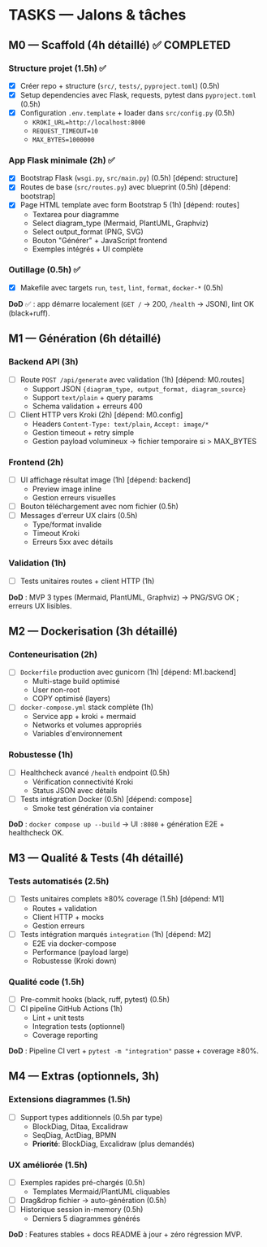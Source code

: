 # TASKS — Jalons & tâches

## M0 — Scaffold (4h détaillé) ✅ COMPLETED
### Structure projet (1.5h) ✅
- [x] Créer repo + structure (`src/`, `tests/`, `pyproject.toml`) (0.5h)
- [x] Setup dependencies avec Flask, requests, pytest dans `pyproject.toml` (0.5h) 
- [x] Configuration `.env.template` + loader dans `src/config.py` (0.5h)
  - `KROKI_URL=http://localhost:8000`
  - `REQUEST_TIMEOUT=10`
  - `MAX_BYTES=1000000`

### App Flask minimale (2h) ✅
- [x] Bootstrap Flask (`wsgi.py`, `src/main.py`) (0.5h) [dépend: structure]
- [x] Routes de base (`src/routes.py`) avec blueprint (0.5h) [dépend: bootstrap]
- [x] Page HTML template avec form Bootstrap 5 (1h) [dépend: routes]
  - Textarea pour diagramme
  - Select diagram_type (Mermaid, PlantUML, Graphviz)
  - Select output_format (PNG, SVG)
  - Bouton "Générer" + JavaScript frontend
  - Exemples intégrés + UI complète

### Outillage (0.5h) ✅
- [x] Makefile avec targets `run`, `test`, `lint`, `format`, `docker-*` (0.5h)

**DoD** ✅ : app démarre localement (`GET /` → 200, `/health` → JSON), lint OK (black+ruff).

## M1 — Génération (6h détaillé)
### Backend API (3h)
- [ ] Route `POST /api/generate` avec validation (1h) [dépend: M0.routes]
  - Support JSON `{diagram_type, output_format, diagram_source}`
  - Support `text/plain` + query params
  - Schema validation + erreurs 400
- [ ] Client HTTP vers Kroki (2h) [dépend: M0.config]
  - Headers `Content-Type: text/plain`, `Accept: image/*`
  - Gestion timeout + retry simple
  - Gestion payload volumineux → fichier temporaire si > MAX_BYTES

### Frontend (2h)
- [ ] UI affichage résultat image (1h) [dépend: backend]
  - Preview image inline
  - Gestion erreurs visuelles
- [ ] Bouton téléchargement avec nom fichier (0.5h)
- [ ] Messages d'erreur UX clairs (0.5h)
  - Type/format invalide
  - Timeout Kroki
  - Erreurs 5xx avec détails

### Validation (1h)
- [ ] Tests unitaires routes + client HTTP (1h)

**DoD** : MVP 3 types (Mermaid, PlantUML, Graphviz) → PNG/SVG OK ; erreurs UX lisibles.

## M2 — Dockerisation (3h détaillé)
### Conteneurisation (2h)
- [ ] `Dockerfile` production avec gunicorn (1h) [dépend: M1.backend]
  - Multi-stage build optimisé
  - User non-root
  - COPY optimisé (layers)
- [ ] `docker-compose.yml` stack complète (1h)
  - Service app + kroki + mermaid
  - Networks et volumes appropriés
  - Variables d'environnement

### Robustesse (1h) 
- [ ] Healthcheck avancé `/health` endpoint (0.5h)
  - Vérification connectivité Kroki
  - Status JSON avec détails
- [ ] Tests intégration Docker (0.5h) [dépend: compose]
  - Smoke test génération via container

**DoD** : `docker compose up --build` → UI `:8080` + génération E2E + healthcheck OK.

## M3 — Qualité & Tests (4h détaillé)
### Tests automatisés (2.5h)
- [ ] Tests unitaires complets ≥80% coverage (1.5h) [dépend: M1]
  - Routes + validation
  - Client HTTP + mocks  
  - Gestion erreurs
- [ ] Tests intégration marqués `integration` (1h) [dépend: M2]
  - E2E via docker-compose
  - Performance (payload large)
  - Robustesse (Kroki down)

### Qualité code (1.5h)
- [ ] Pre-commit hooks (black, ruff, pytest) (0.5h)
- [ ] CI pipeline GitHub Actions (1h)
  - Lint + unit tests
  - Integration tests (optionnel)
  - Coverage reporting

**DoD** : Pipeline CI vert + `pytest -m "integration"` passe + coverage ≥80%.

## M4 — Extras (optionnels, 3h)
### Extensions diagrammes (1.5h)
- [ ] Support types additionnels (0.5h par type)
  - BlockDiag, Ditaa, Excalidraw
  - SeqDiag, ActDiag, BPMN
  - **Priorité**: BlockDiag, Excalidraw (plus demandés)

### UX améliorée (1.5h)  
- [ ] Exemples rapides pré-chargés (0.5h)
  - Templates Mermaid/PlantUML cliquables
- [ ] Drag&drop fichier → auto-génération (0.5h)
- [ ] Historique session in-memory (0.5h)
  - Derniers 5 diagrammes générés

**DoD** : Features stables + docs README à jour + zéro régression MVP.